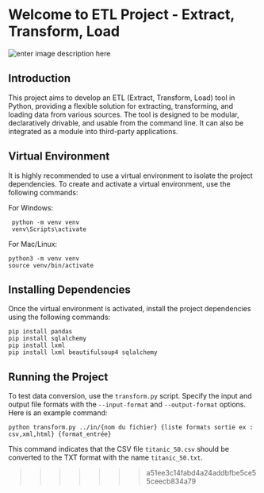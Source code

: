 # Welcome to ETL Project - Extract, Transform, Load

![enter image description here](https://pinnsg.com/wp-content/uploads/bb-plugin/cache/etl-img-768x512-circle.jpg)

## Introduction

This project aims to develop an ETL (Extract, Transform, Load) tool in Python, providing a flexible solution for extracting, transforming, and loading data from various sources. The tool is designed to be modular, declaratively drivable, and usable from the command line. It can also be integrated as a module into third-party applications.

## Virtual Environment

It is highly recommended to use a virtual environment to isolate the project dependencies. To create and activate a virtual environment, use the following commands:

For Windows:

     python -m venv venv
     venv\Scripts\activate

For Mac/Linux:

    python3 -m venv venv
    source venv/bin/activate 

## Installing Dependencies

Once the virtual environment is activated, install the project dependencies using the following commands:

    pip install pandas
    pip install sqlalchemy
    pip install lxml
    pip install lxml beautifulsoup4 sqlalchemy 

## Running the Project

To test data conversion, use the `transform.py` script. Specify the input and output file formats with the `--input-format` and `--output-format` options. Here is an example command:

    python transform.py ../in/{nom du fichier} {liste formats sortie ex : csv,xml,html} {format_entrée}

This command indicates that the CSV file `titanic_50.csv` should be converted to the TXT format with the name `titanic_50.txt`.
>>>>>>> a51ee3c14fabd4a24addbfbe5ce55ceecb834a79
